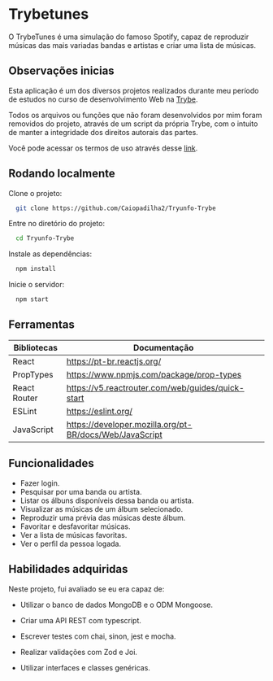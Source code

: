 

# Trybetunes

O TrybeTunes é uma simulação do famoso Spotify, capaz de reproduzir músicas das mais variadas bandas e artistas e criar uma lista de músicas.


## Observações inicias

Esta aplicação é um dos diversos projetos realizados durante meu período de estudos no curso de desenvolvimento Web na [Trybe](https://www.betrybe.com/).

Todos os arquivos ou funções que não foram desenvolvidos por mim foram removidos do projeto, através de um script da própria Trybe, com o intuito de manter a integridade dos direitos autorais das partes.

Você pode acessar os termos de uso através desse [link](https://www.betrybe.com/termos-de-uso).


## Rodando localmente

Clone o projeto:

```bash
  git clone https://github.com/Caiopadilha2/Tryunfo-Trybe
```

Entre no diretório do projeto:

```bash
  cd Tryunfo-Trybe
```

Instale as dependências:

```bash
  npm install
```

Inicie o servidor:

```bash
  npm start
```
    
## Ferramentas

| Bibliotecas | Documentação |
| ------ | ------ |
| React | https://pt-br.reactjs.org/ |
| PropTypes| https://www.npmjs.com/package/prop-types |
| React Router| https://v5.reactrouter.com/web/guides/quick-start |
| ESLint| https://eslint.org/ |
| JavaScript | https://developer.mozilla.org/pt-BR/docs/Web/JavaScript |

## Funcionalidades

- Fazer login.
- Pesquisar por uma banda ou artista.
- Listar os álbuns disponíveis dessa banda ou artista.
- Visualizar as músicas de um álbum selecionado.
- Reproduzir uma prévia das músicas deste álbum.
- Favoritar e desfavoritar músicas.
- Ver a lista de músicas favoritas.
- Ver o perfil da pessoa logada.


## Habilidades adquiridas

Neste projeto, fui avaliado se eu era capaz de:

- Utilizar o banco de dados MongoDB e o ODM Mongoose.

- Criar uma API REST com typescript.

- Escrever testes com chai, sinon, jest e mocha.

- Realizar validações com Zod e Joi.

- Utilizar interfaces e classes genéricas.

